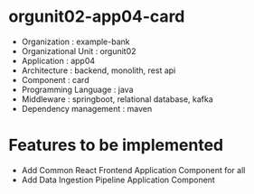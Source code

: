 # orgunit02-app04-card
- Organization : example-bank
- Organizational Unit : orgunit02
- Application : app04
- Architecture : backend, monolith, rest api
- Component : card
- Programming Language : java
- Middleware : springboot, relational database, kafka
- Dependency management : maven

# Features to be implemented
- Add Common React Frontend Application Component for all
- Add Data Ingestion Pipeline Application Component